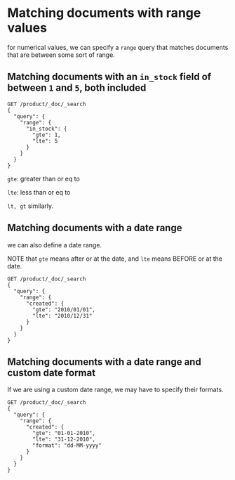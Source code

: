 # Matching documents with range values

for numerical values, we can specify a `range` query that matches documents that are between some sort of range.

## Matching documents with an `in_stock` field of between `1` and `5`, both included

```
GET /product/_doc/_search
{
  "query": {
    "range": {
      "in_stock": {
        "gte": 1,
        "lte": 5
      }
    }
  }
}
```

`gte`: greater than or eq to

`lte`: less than or eq to

`lt, gt` similarly.

## Matching documents with a date range

we can also define a date range.

NOTE that `gte` means after or at the date, and `lte` means BEFORE or at the date.

```
GET /product/_doc/_search
{
  "query": {
    "range": {
      "created": {
        "gte": "2010/01/01",
        "lte": "2010/12/31"
      }
    }
  }
}
```

## Matching documents with a date range and custom date format

If we are using a custom date range, we may have to specify their formats.

```
GET /product/_doc/_search
{
  "query": {
    "range": {
      "created": {
        "gte": "01-01-2010",
        "lte": "31-12-2010",
        "format": "dd-MM-yyyy"
      }
    }
  }
}
```